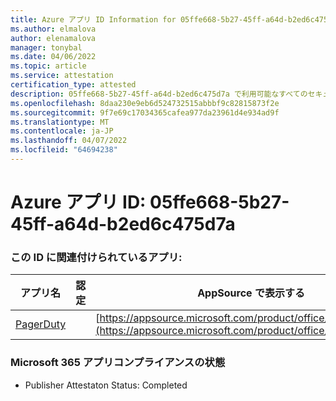 ```yaml
---
title: Azure アプリ ID Information for 05ffe668-5b27-45ff-a64d-b2ed6c475d7a
ms.author: elmalova
author: elenamalova
manager: tonybal
ms.date: 04/06/2022
ms.topic: article
ms.service: attestation
certification_type: attested
description: 05ffe668-5b27-45ff-a64d-b2ed6c475d7a で利用可能なすべてのセキュリティとコンプライアンス情報。
ms.openlocfilehash: 8daa230e9eb6d524732515abbbf9c82815873f2e
ms.sourcegitcommit: 9f7e69c17034365cafea977da23961d4e934ad9f
ms.translationtype: MT
ms.contentlocale: ja-JP
ms.lasthandoff: 04/07/2022
ms.locfileid: "64694238"
---
```

# <a name="azure-app-id-05ffe668-5b27-45ff-a64d-b2ed6c475d7a"></a>Azure アプリ ID: 05ffe668-5b27-45ff-a64d-b2ed6c475d7a


### <a name="apps-associated-with-this-id"></a>この ID に関連付けられているアプリ:
| **アプリ名** | **認定** | **AppSource で表示する** |
|--------------|---------------|-----------------------|
| [PagerDuty](../forward/WA200001637.md) |  | [https://appsource.microsoft.com/product/office/WA200001637](https://appsource.microsoft.com/product/office/WA200001637) |

### <a name="microsoft-365-app-compliance-status"></a>Microsoft 365 アプリコンプライアンスの状態
- Publisher Attestaton Status: Completed

